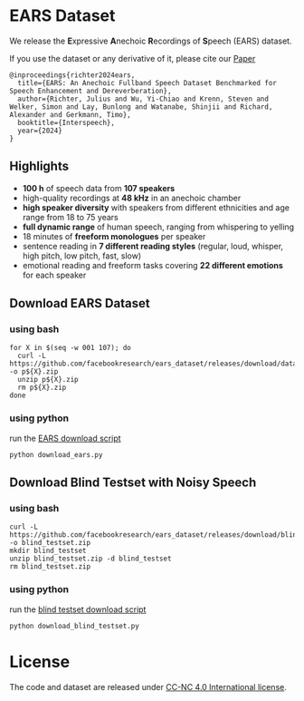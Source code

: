 # EARS Dataset

We release the **E**xpressive **A**nechoic **R**ecordings of **S**peech (EARS) dataset.

If you use the dataset or any derivative of it, please cite our [Paper](https://arxiv.org/abs/2406.06185)

```
@inproceedings{richter2024ears,
  title={EARS: An Anechoic Fullband Speech Dataset Benchmarked for Speech Enhancement and Dereverberation},
  author={Richter, Julius and Wu, Yi-Chiao and Krenn, Steven and Welker, Simon and Lay, Bunlong and Watanabe, Shinjii and Richard, Alexander and Gerkmann, Timo},
  booktitle={Interspeech},
  year={2024}
}
```

## Highlights
* **100 h** of speech data from **107 speakers**
* high-quality recordings at **48 kHz** in an anechoic chamber
* **high speaker diversity** with speakers from different ethnicities and age range from 18 to 75 years
* **full dynamic range** of human speech, ranging from whispering to yelling
* 18 minutes of **freeform monologues** per speaker
* sentence reading in **7 different reading styles** (regular, loud, whisper, high pitch, low pitch, fast, slow)
* emotional reading and freeform tasks covering **22 different emotions** for each speaker

## Download EARS Dataset

### using bash
```
for X in $(seq -w 001 107); do
  curl -L https://github.com/facebookresearch/ears_dataset/releases/download/dataset/p${X}.zip -o p${X}.zip
  unzip p${X}.zip
  rm p${X}.zip
done
```

### using python
run the [EARS download script](https://github.com/facebookresearch/ears_dataset/blob/main/download_ears.py)
```
python download_ears.py
```

## Download Blind Testset with Noisy Speech

### using bash
```
curl -L https://github.com/facebookresearch/ears_dataset/releases/download/blind_testset/blind_testset.zip -o blind_testset.zip
mkdir blind_testset
unzip blind_testset.zip -d blind_testset
rm blind_testset.zip
```

### using python
run the [blind testset download script](https://github.com/facebookresearch/ears_dataset/blob/main/download_blind_testset.py)
```
python download_blind_testset.py
```

# License
The code and dataset are released under [CC-NC 4.0 International license](https://github.com/facebookresearch/ears_dataset/blob/main/LICENSE).
